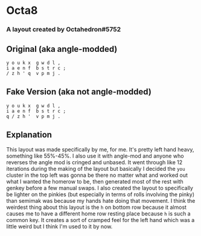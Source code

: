 # Octa8
### A layout created by Octahedron#5752
## Original (aka angle-modded)

```
y o u k x  g w d l ,
i a e n f  b s t r c ;
/ z h ' q  v p m j .
```
## Fake Version (aka not angle-modded)
```
y o u k x  g w d l , 
i a e n f  b s t r c ;
q / z h '  v p m j . 
```

## Explanation
This layout was made specifically by me, for me. It's pretty left hand heavy, something like 55%-45%. I also use it with angle-mod and anyone who reverses the angle mod is cringed and unbased. It went through like 12 iterations during the making of the layout but basically I decided the `you` cluster in the top left was gonna be there no matter what and worked out what I wanted the homerow to be, then generated most of the rest with genkey before a few manual swaps. I also created the layout to specifically be lighter on the pinkies (but especially in terms of rolls involving the pinky) than semimak was because my hands hate doing that movement. I think the weirdest thing about this layout is the `h` on bottom row because it almost causes me to have a different home row resting place because `h` is such a common key. It creates a sort of cramped feel for the left hand which was a little weird but I think I'm used to it by now.
